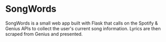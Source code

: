 # SongWords

SongWords is a small web app built with Flask that calls on the Spotify & Genius APIs to collect the user's current song information. Lyrics are then scraped from Genius and presented.
